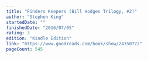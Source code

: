 ```yaml
---
title: "Finders Keepers (Bill Hodges Trilogy, #2)"
author: "Stephen King"
startedDate: ""
finishedDate: "2016/07/05"
rating: 3
edition: "Kindle Edition"
link: "https://www.goodreads.com/book/show/24350772"
pageCount: 545
---
```




